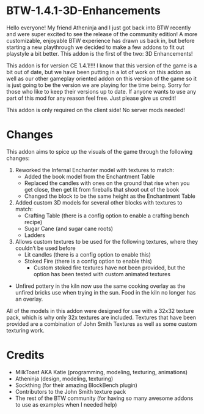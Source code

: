 # BTW-1.4.1-3D-Enhancements

Hello everyone! My friend Atheninja and I just got back into BTW recently and were super excited to see the release of the community edition! A more customizable, enjoyable BTW experience has drawn us back in, but before starting a new playthrough we decided to make a few addons to fit out playstyle a bit better. This addon is the first of the two: 3D Enhancements!

This addon is for version CE 1.4.1!!!!
I know that this version of the game is a bit out of date, but we have been putting in a lot of work on this addon as well as our other gameplay oriented addon on this version of the game so it is just going to be the version we are playing for the time being. Sorry for those who like to keep their versions up to date. If anyone wants to use any part of this mod for any reason feel free. Just please give us credit!

This addon is only required on the client side! No server mods needed!

# Changes
This addon aims to spice up the visuals of the game through the following changes:
1. Reworked the Infernal Enchanter model with textures to match:
   - Added the book model from the Enchantment Table
   - Replaced the candles with ones on the ground that rise when you get close, then get lit from fireballs that shoot out of the book
   - Changed the block to be the same height as the Enchantment Table
2. Added custom 3D models for several other blocks with textures to match:
   - Crafting Table (there is a config option to enable a crafting bench recipe)
   - Sugar Cane (and sugar cane roots)
   - Ladders
3. Allows custom textures to be used for the following textures, where they couldn’t be used before
   - Lit candles (there is a config option to enable this)
   - Stoked Fire (there is a config option to enable this)
     - Custom stoked fire textures have not been provided, but the option has been tested with custom animated textures
  - Unfired pottery in the kiln now use the same cooking overlay as the unfired bricks use when trying in the sun. Food in the kiln no longer has an overlay.

All of the models in this addon were designed for use with a 32x32 texture pack, which is why only 32x textures are included. Textures that have been provided are a combination of John Smith Textures as well as some custom texturing work.

# Credits
- MilkToast AKA Katie (programming, modeling, texturing, animations)
- Atheninja (design, modeling, texturing)
- Sockthing (for their amazing BlockBench plugin)
- Contributors to the John Smith texture pack
- The rest of the BTW community (for having so many awesome addons to use as examples when I needed help)

